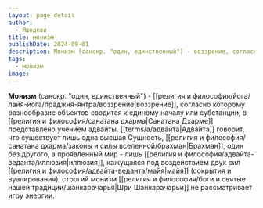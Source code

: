 ```yaml
---
layout: page-detail
author:
  - Яшодеви
title: монизм
publishDate: 2024-09-01
description: Монизм (санскр. "один, единственный") - воззрение, согласно которому разнообразие объектов сводится к единому началу или субстанции, в Санатана Дхарме представлено учением адвайты.
tags:
  - монизм
image:
---
```

**Монизм** (санскр. "один, единственный") - [[религия и философия/йога/лайя-йога/праджня-янтра/воззрение|воззрение]], согласно которому разнообразие объектов сводится к единому началу или субстанции, в [[религия и философия/санатана дхарма|Санатана Дхарме]] представлено учением адвайты. [[terms/a/адвайта|Адвайта]] говорит, что существует лишь одна высшая Сущность, [[религия и философия/санатана дхарма/законы и силы вселенной/брахман|Брахман]], один без другого, а проявленный мир - лишь [[религия и философия/адвайта-веданта/иллюзия|иллюзия]], кажущаяся под воздействием двух сил [[религия и философия/адвайта-веданта/майя|майя]] (сокрытия и вуалирования), строгий монизм [[религия и философия/боги и святые нашей традиции/шанкарачарья|Шри Шанкарачарьи]] не рассматривает игру энергии.

